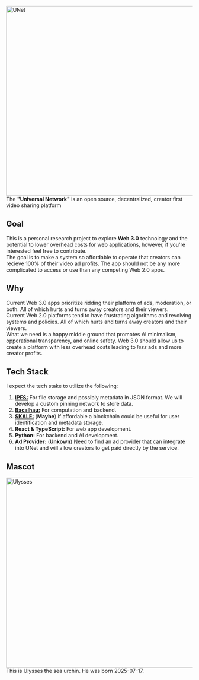 <img width="512" height="512" alt="UNet" src="https://github.com/user-attachments/assets/3ff9ef91-15e3-4795-a095-07b36a4cbfb9" /> <br />
The **"Universal Network"** is an open source, decentralized, creator first video sharing platform <br />

## Goal
This is a personal research project to explore **Web 3.0** technology and the potential to lower overhead costs for web applications, however, if you're interested feel free to contribute. <br />
The goal is to make a system so affordable to operate that creators can recieve 100% of their video ad profits. The app should not be any more complicated to access or use than any competing Web 2.0 apps.

## Why
Current Web 3.0 apps prioritize ridding their platform of ads, moderation, or both. All of which hurts and turns away creators and their viewers. <br />
Current Web 2.0 platforms tend to have frustrating algorithms and revolving systems and policies. All of which hurts and turns away creators and their viewers. <br />
What we need is a happy middle ground that promotes AI minimalism, opperational transparency, and online safety. Web 3.0 should allow us to create a platform with less overhead costs leading to *less* ads and more creator profits.

## Tech Stack
I expect the tech stake to utilize the following:
1. [**IPFS:**](https://github.com/ipfs/ipfs) For file storage and possibly metadata in JSON format. We will develop a custom pinning network to store data.
2. [**Bacalhau:**](https://github.com/bacalhau-project/bacalhau) For computation and backend.
3. [**SKALE:**](https://skale.space/) (**Maybe**) If affordable a blockchain could be useful for user identification and metadata storage.
4. **React & TypeScript:** For web app development.
5. **Python:** For backend and AI development.
6. **Ad Provider:** (**Unkown**) Need to find an ad provider that can integrate into UNet and will allow creators to get paid directly by the service.

## Mascot
<img width="512" height="512" alt="Ulysses" src="https://github.com/user-attachments/assets/8d51c48a-c73e-4dc6-9998-25e1d43641dc" /> <br />
This is Ulysses the sea urchin. He was born 2025-07-17. <br />
